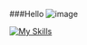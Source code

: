 ###Hello 
![image](https://github.com/annamowinska/annamowinska/assets/107001736/39969c45-f0a0-432d-8627-3546dc23beb0)

[![My Skills](https://skillicons.dev/icons?i=js,html,css,sass,react,nodejs,styledcomponents,svg)](https://skillicons.dev)
